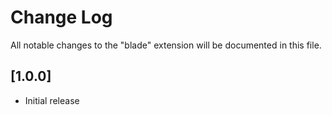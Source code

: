# Change Log

All notable changes to the "blade" extension will be documented in this file.

## [1.0.0]

- Initial release